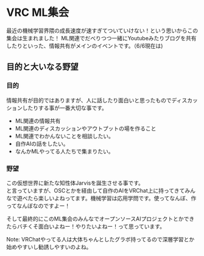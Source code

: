 # VRC ML集会
最近の機械学習界隈の成長速度が速すぎてついていけない！という思いからこの集会は生まれました！
ML関連でだべりつつ一緒にYoutubeみたりブログを共有したりといった、情報共有がメインのイベントです。（6/6現在は)

## 目的と大いなる野望
### 目的
情報共有が目的ではありますが、人に話したり面白いと思ったものでディスカッションしたりする事が一番大切な事です。
- ML関連の情報共有
- ML関連のディスカッションやアウトプットの場を作ること
- ML関連でわかんないことを相談したい。
- 自作AIの話をしたい。
- なんかMLやってる人たちで集まりたい。

### 野望
この仮想世界に新たな知性体Jarvisを誕生させる事です。  
と言っていますが、OSCとかを経由して自作のAIをVRChat上に持ってきてみんなで遊べたら楽しいよねってます。機械学習は応用学問です。使ってなんぼ、作ってなんぼなのですよー！

そして最終的にこのML集会のみんなでオープンソースAIプロジェクトとかできたらバチくそ面白いよねー！やりたいよねー！って思っています。

Note: VRChatやってる人は大体ちゃんとしたグラボ持ってるので深層学習とか始めやすいし勧誘しやすいのよね。

